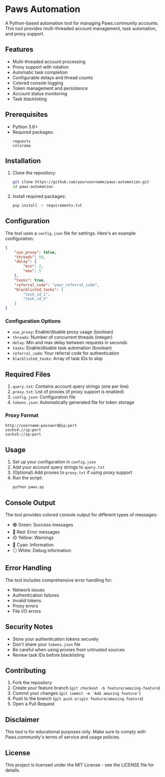 # Paws Automation

A Python-based automation tool for managing Paws.community accounts. This tool provides multi-threaded account management, task automation, and proxy support.

## Features

- Multi-threaded account processing
- Proxy support with rotation
- Automatic task completion
- Configurable delays and thread counts
- Colored console logging
- Token management and persistence
- Account status monitoring
- Task blacklisting

## Prerequisites

- Python 3.6+
- Required packages:
  ```
  requests
  colorama
  ```

## Installation

1. Clone the repository:
   ```bash
   git clone https://github.com/yourusername/paws-automation.git
   cd paws-automation
   ```

2. Install required packages:
   ```bash
   pip install -r requirements.txt
   ```

## Configuration

The tool uses a `config.json` file for settings. Here's an example configuration:

```json
{
    "use_proxy": false,
    "threads": 50,
    "delay": {
        "min": 2,
        "max": 5
    },
    "tasks": true,
    "referral_code": "your_referral_code",
    "blacklisted_tasks": [
        "task_id_1",
        "task_id_2"
    ]
}
```

### Configuration Options

- `use_proxy`: Enable/disable proxy usage (boolean)
- `threads`: Number of concurrent threads (integer)
- `delay`: Min and max delay between requests in seconds
- `tasks`: Enable/disable task automation (boolean)
- `referral_code`: Your referral code for authentication
- `blacklisted_tasks`: Array of task IDs to skip

## Required Files

1. `query.txt`: Contains account query strings (one per line)
2. `proxy.txt`: List of proxies (if proxy support is enabled)
3. `config.json`: Configuration file
4. `tokens.json`: Automatically generated file for token storage

### Proxy Format
```
http://username:password@ip:port
socks4://ip:port
socks5://ip:port
```

## Usage

1. Set up your configuration in `config.json`
2. Add your account query strings to `query.txt`
3. (Optional) Add proxies to `proxy.txt` if using proxy support
4. Run the script:
   ```bash
   python paws.py
   ```

## Console Output

The tool provides colored console output for different types of messages:
- 🟢 Green: Success messages
- 🔴 Red: Error messages
- 🟡 Yellow: Warnings
- 🔵 Cyan: Information
- ⚪ White: Debug information

## Error Handling

The tool includes comprehensive error handling for:
- Network issues
- Authentication failures
- Invalid tokens
- Proxy errors
- File I/O errors

## Security Notes

- Store your authentication tokens securely
- Don't share your `tokens.json` file
- Be careful when using proxies from untrusted sources
- Review task IDs before blacklisting

## Contributing

1. Fork the repository
2. Create your feature branch (`git checkout -b feature/amazing-feature`)
3. Commit your changes (`git commit -m 'Add amazing feature'`)
4. Push to the branch (`git push origin feature/amazing-feature`)
5. Open a Pull Request

## Disclaimer

This tool is for educational purposes only. Make sure to comply with Paws.community's terms of service and usage policies.

## License

This project is licensed under the MIT License - see the LICENSE file for details.
